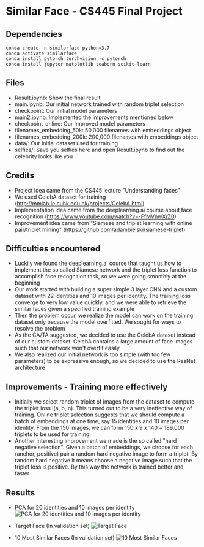 # Similar Face - CS445 Final Project

## Dependencies

```
conda create -n similarface python=3.7
conda activate similarface
conda install pytorch torchvision -c pytorch
conda install jupyter matplotlib seaborn scikit-learn
```

## Files

- Result.ipynb: Show the final result
- main.ipynb: Our initial network trained with random triplet selection
- checkpoint: Our initial model parameters
- main2.ipynb: Implemented the improvements mentioned below
- checkpoint_online: Our improved model parameters
- filenames_embedding_50k: 50,000 filenames with embeddings object
- filenames_embedding_200k: 200,000 filenames with embeddings object
- data/: Our initial dataset used for training
- selfies/: Save you selfies here and open Result.ipynb to find out the celebrity looks like you

## Credits

- Project idea came from the CS445 lecture "Understanding faces"
- We used CelebA dataset for training (http://mmlab.ie.cuhk.edu.hk/projects/CelebA.html)
- Implementation idea came from the deeplearning.ai course about face recognition (https://www.youtube.com/watch?v=-FfMVnwXrZ0)
- Improvement idea came from "Siamese and triplet learning with online pair/triplet mining"
  (https://github.com/adambielski/siamese-triplet)

## Difficulties encountered

- Luckily we found the deeplearning.ai course that taught us how to implement the so called Siamese network and the triplet loss function to accomplish face recognition task, so we were going smoothly at the beginning
- Our work started with building a super simple 3 layer CNN and a custom dataset with 22 identities and 10 images per identity. The training loss converge to very low value quickly, and we were able to retrieve the similar faces given a specified training example
- Then the problem occur, we realize the model can work on the training dataset only because the model overfitted. We sought for ways to resolve the problem
- As the CA/TA suggested, we decided to use the CelebA dataset instead of our custom dataset. CelebA contains a large amount of face images such that our network won't overfit easily
- We also realized our initial network is too simple (with too few parameters) to be expressive enough, so we decided to use the ResNet architecture

## Improvements - Training more effectively

- Initially we select random triplet of images from the dataset to compute the triplet loss l(a, p, n). This turned out to be a very ineffective way of training. Online triplet selection suggests that we should compute a batch of embeddings at one time, say 15 identities and 10 images per identity. From the 150 images, we can form 150 x 9 x 140 = 189,000 triplets to be used for training
- Another interesting improvement we made is the so called "hard negative selection". Given a batch of embeddings, we choose for each (anchor, positive) pair a random hard negative image to form a triplet. By random hard negative it means choose a negative image such that the triplet loss is positive. By this way the network is trained better and faster

## Results

- PCA for 20 identities and 10 images per identity
  ![PCA for 20 identities and 10 images per identity](https://raw.githubusercontent.com/zxh3/similar-face/master/results/PCA.png "PCA for 20 identities and 10 images per identity")

- Target Face (In validation set)
  ![Target Face](https://raw.githubusercontent.com/zxh3/similar-face/master/results/target_face_.png "Target Face")

* 10 Most Similar Faces (In validation set)
  ![10 Most Similar Faces](https://raw.githubusercontent.com/zxh3/similar-face/master/results/10_most_similar_faces_.png "10 Most Similar Faces")
